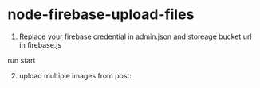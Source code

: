 
# node-firebase-upload-files



1. Replace your firebase credential in admin.json and storeage bucket url
in firebase.js

run start

2. upload multiple images from post:


